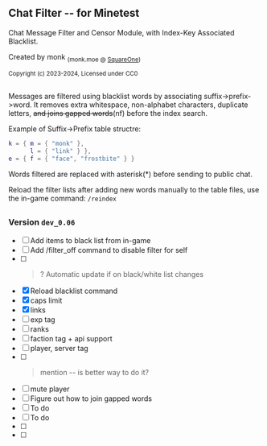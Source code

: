 ## Chat Filter -- for Minetest

Chat Message Filter and Censor Module, with Index-Key Associated Blacklist.

Created by monk <sub>(monk.moe @ [SquareOne](https://discord.gg/pE4Tu3cf23))</sub>

<sup>Copyright (c) 2023-2024, Licensed under CC0</sup>

##
Messages are filtered using blacklist words by associating suffix->prefix->word.  It removes extra whitespace, non-alphabet characters, duplicate letters, ~~and joins gapped words~~(nf) before the index search.

Example of Suffix->Prefix table structre:
```lua
k = { m = { "monk" },
      l = { "link" } },
e = { f = { "face", "frostbite" } }
```
Words filtered are replaced with asterisk(*) before sending to public chat.

Reload the filter lists after adding new words manually to the table files, use the in-game command: `/reindex`

##
### Version **`dev_0.06`**
- [ ] Add items to black list from in-game
- [ ] Add /filter_off command to disable filter for self
- [ ] > ? Automatic update if on black/white list changes
- [X] Reload blacklist command
- [X] caps limit
- [X] links
- [ ] exp tag
- [ ] ranks
- [ ] faction tag + api support
- [ ] player, server tag
- [ ] > mention  -- is better way to do it?
- [ ] mute player
- [ ] Figure out how to join gapped words
- [ ] To do
- [ ] To do
- [ ] 
- [ ] 